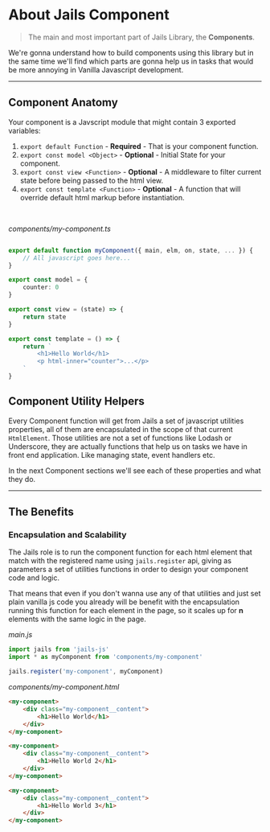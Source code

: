 # About Jails Component
> The main and most important part of Jails Library, the **Components**. 

We're gonna understand how to build components using this library but in the same time we'll find which parts are gonna help us in tasks that would be more annoying in Vanilla Javascript development.
 
---

## Component Anatomy

Your component is a Javscript module that might contain 3 exported variables:

1. `export default Function` - **Required** - That is your component function.
2. `export const model <Object>` - **Optional** - Initial State for your component.
3. `export const view <Function>` - **Optional** - A middleware to filter current state before being passed to the html view.
4. `export const template <Function>` - **Optional** - A function that will override default html markup before instantiation.

<br />

*components/my-component.ts*

```ts

export default function myComponent({ main, elm, on, state, ... }) {
    // All javascript goes here...
}

export const model = {
    counter: 0
}

export const view = (state) => {
    return state
}

export const template = () => {
    return `
        <h1>Hello World</h1>
        <p html-inner="counter">...</p>
    `
}
```

## Component Utility Helpers

Every Component function will get from Jails a set of javascript utilities properties, all of them are encapsulated in the scope of that current `HtmlElement`. Those utilities are not a set of functions like Lodash or Underscore, they are actually functions that help us on tasks we have in front end application. Like managing state, event handlers etc.

In the next Component sections we'll see each of these properties and what they do.


---

## The Benefits


### Encapsulation and Scalability 

The Jails role is to run the component function for each html element that match with the registered name using `jails.register` api, giving as parameters a set of utilities functions in order to design your component code and logic.

That means that even if you don't wanna use any of that utilities and just set plain vanilla js code you already will be benefit with the encapsulation running this function for each element in the page, so it scales up for **n** elements with the same logic in the page.

*main.js*
```ts 
import jails from 'jails-js'
import * as myComponent from 'components/my-component'

jails.register('my-component', myComponent)
```

*components/my-component.html*
```html
<my-component>
    <div class="my-component__content">
        <h1>Hello World</h1>
    </div>
</my-component>

<my-component>
    <div class="my-component__content">
        <h1>Hello World 2</h1>
    </div>
</my-component>

<my-component>
    <div class="my-component__content">
        <h1>Hello World 3</h1>
    </div>
</my-component>
```